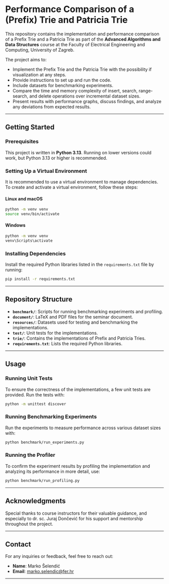 # Performance Comparison of a (Prefix) Trie and Patricia Trie

This repository contains the implementation and performance comparison of a Prefix Trie and a Patricia Trie
as part of the **Advanced Algorithms and Data Structures** course
at the Faculty of Electrical Engineering and Computing, University of Zagreb.

The project aims to:
- Implement the Prefix Trie and the Patricia Trie with the possibility if visualization at any steps.
- Provide instructions to set up and run the code.
- Include datasets for benchmarking experiments.
- Compare the time and memory complexity of insert, search, range-search, and delete operations over incremental dataset sizes.
- Present results with performance graphs, discuss findings, and analyze any deviations from expected results.

---

## **Getting Started**

### Prerequisites
This project is written in **Python 3.13**. Running on lower versions could work, but Python 3.13 or higher is recommended.

### Setting Up a Virtual Environment
It is recommended to use a virtual environment to manage dependencies.
To create and activate a virtual environment, follow these steps:

#### Linux and macOS
```bash
python -m venv venv
source venv/bin/activate
```

#### Windows
```bash
python -m venv venv
venv\Scripts\activate
```

### Installing Dependencies
Install the required Python libraries listed in the `requirements.txt` file by running:
```bash
pip install -r requirements.txt
```

---

## **Repository Structure**
- **`benchmark/`**: Scripts for running benchmarking experiments and profiling.
- **`document/`**: LaTeX and PDF files for the seminar document.
- **`resources/`**: Datasets used for testing and benchmarking the implementations.
- **`test/`**: Unit tests for the implementations.
- **`trie/`**: Contains the implementations of Prefix and Patricia Tries.
- **`requirements.txt`**: Lists the required Python libraries.

---

## **Usage**

### Running Unit Tests
To ensure the correctness of the implementations, a few unit tests are provided. Run the tests with:
```bash
python -m unittest discover
```

### Running Benchmarking Experiments
Run the experiments to measure performance across various dataset sizes with:
```bash
python benchmark/run_experiments.py
```

### Running the Profiler
To confirm the experiment results by profiling the implementation and analyzing its performance in more detail, use:
```bash
python benchmark/run_profiling.py
```

---

## **Acknowledgments**
Special thanks to course instructors for their valuable guidance,
and especially to dr. sc. Juraj Dončević for his support and mentorship throughout the project.

---

## **Contact**
For any inquiries or feedback, feel free to reach out:
- **Name**: Marko Šelendić
- **Email**: marko.selendic@fer.hr

---
